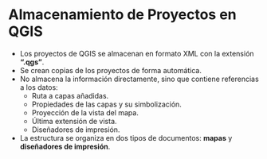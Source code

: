 # Almacenamiento de Proyectos en QGIS

- Los proyectos de QGIS se almacenan en formato XML con la extensión **“.qgs”**.
- Se crean copias de los proyectos de forma automática.
- No almacena la información directamente, sino que contiene referencias a los datos:
  - Ruta a capas añadidas.
  - Propiedades de las capas y su simbolización.
  - Proyección de la vista del mapa.
  - Última extensión de vista.
  - Diseñadores de impresión.
- La estructura se organiza en dos tipos de documentos: **mapas** y **diseñadores de impresión**.
